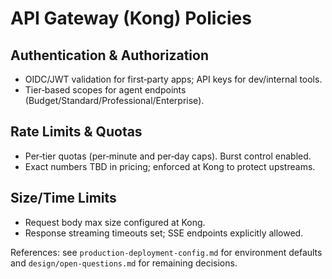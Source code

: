 <!--
Copyright (c) 2025 Ape4, Inc. All rights reserved.
Unauthorized copying of this file is strictly prohibited.
-->

# API Gateway (Kong) Policies

## Authentication & Authorization
- OIDC/JWT validation for first‑party apps; API keys for dev/internal tools.
- Tier‑based scopes for agent endpoints (Budget/Standard/Professional/Enterprise).

## Rate Limits & Quotas
- Per‑tier quotas (per‑minute and per‑day caps). Burst control enabled.
- Exact numbers TBD in pricing; enforced at Kong to protect upstreams.

## Size/Time Limits
- Request body max size configured at Kong.
- Response streaming timeouts set; SSE endpoints explicitly allowed.

References: see `production-deployment-config.md` for environment defaults and `design/open-questions.md` for remaining decisions.
